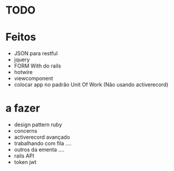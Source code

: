 # TODO

# Feitos
- JSON para restful
- jquery
- FORM With do rails
- hotwire
- viewcomponent
- colocar app no padrão Unit Of Work (Não usando activerecord)

# a fazer
- design pattern ruby
- concerns
- activerecord avançado
- trabalhando com fila .... 
- outros da ementa ....
- rails API
- token jwt